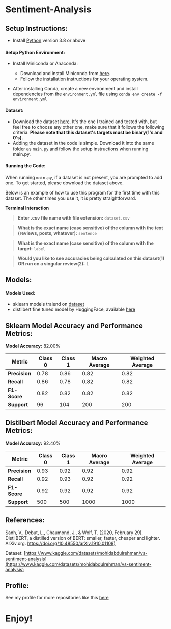 # Sentiment-Analysis

## Setup Instructions:
- Install [Python](https://www.python.org) version 3.8 or above

#### Setup Python Environment:

- Install Miniconda or Anaconda:
  - Download and install Miniconda from [here](https://docs.conda.io/en/latest/miniconda.html).
  - Follow the installation instructions for your operating system.
  
- After installing Conda, create a new environment and install dependencies from the `environment.yml` file using `conda env create -f environment.yml`

#### Dataset:

- Download the dataset [here](https://www.kaggle.com/datasets/mohidabdulrehman/vs-sentiment-analysis). It's the one I trained and tested with, but feel free to choose any other one, make sure that it follows the following criteria. **Please note that this dataset's targets must be binary(1's and 0's).**  
- Adding the dataset in the code is simple. Download it into the same folder as `main.py` and follow the setup instructions when running main.py.


#### Running the Code:
When running `main.py`, if a dataset is not present, you are prompted to add one. To get started, please download the dataset above. 

Below is an example of how to use this program for the first time with this dataset. The other times you use it, it is pretty straightforward.


**Terminal Interaction**

> **Enter .csv file name with file extension:** `dataset.csv`

> **What is the exact name (case sensitive) of the column with the text (reviews, posts, whatever):** `sentence`

> **What is the exact name (case sensitive) of the column with the target:** `label`

> **Would you like to see accuracies being calculated on this dataset(1) OR run on a singular review(2):** `1`



## Models:

#### Models Used:
- sklearn models traiend on [dataset](https://www.kaggle.com/datasets/mohidabdulrehman/vs-sentiment-analysis)
- distilbert fine tuned model by HuggingFace, available [here](https://huggingface.co/distilbert/distilbert-base-uncased-finetuned-sst-2-english)



## Sklearn Model Accuracy and Performance Metrics:



**Model Accuracy:** 82.00%

| Metric           | Class 0 | Class 1 | Macro Average | Weighted Average |
|------------------|---------|---------|---------------|------------------|
| **Precision**    | 0.78    | 0.86    | 0.82          | 0.82             |
| **Recall**       | 0.86    | 0.78    | 0.82          | 0.82             |
| **F1-Score**     | 0.82    | 0.82    | 0.82          | 0.82             |
| **Support**      | 96      | 104     | 200           | 200              |


## Distilbert Model Accuracy and Performance Metrics:

**Model Accuracy:** 92.40%

| Metric           | Class 0 | Class 1 | Macro Average | Weighted Average |
|------------------|---------|---------|---------------|------------------|
| **Precision**    | 0.93    | 0.92    | 0.92          | 0.92             |
| **Recall**       | 0.92    | 0.93    | 0.92          | 0.92             |
| **F1-Score**     | 0.92    | 0.92    | 0.92          | 0.92             |
| **Support**      | 500     | 500     | 1000          | 1000             |


## References:
Sanh, V., Debut, L., Chaumond, J., & Wolf, T. (2020, February 29). DistilBERT, a distilled version of BERT: smaller, faster, cheaper and lighter. ArXiv.org. [https://doi.org/10.48550/arXiv.1910.01108)](https://doi.org/10.48550/arXiv.1910.01108)
‌


Dataset: [https://www.kaggle.com/datasets/mohidabdulrehman/vs-sentiment-analysis](https://www.kaggle.com/datasets/mohidabdulrehman/vs-sentiment-analysis)


## Profile:

See my profile for more repositories like this [here](https://github.com/aaravjaichand)



# Enjoy!
